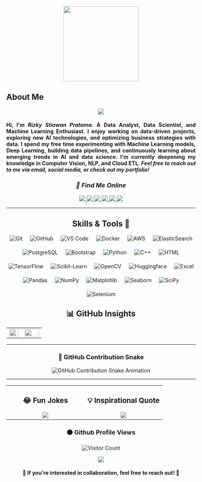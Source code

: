 <div align="center">
  <img src="https://media.giphy.com/media/lP8xu5t2DLGG045H8F/giphy.gif" width="200"/>
  <div id="badges">
</div>

<h2 align="left"> About Me </h2>
  <img src="https://readme-typing-svg.herokuapp.com?color=%23FFA500&center=true&vCenter=true&width=600&lines=Welcome+To+my+Github+Profile;I'm+Rizky+Stiawan+Pratama;DATA+SCIENTIST;DATA+ANALYST;MACHINE+LEARNING+ENTHUSIAST" />
<h4 align="justify"> Hi, I'm <i>Rizky Stiawan Pratama.</i> A <b>Data Analyst</b>, <b>Data Scientist</b>, and <b>Machine Learning Enthusiast</b>. I enjoy working on data-driven projects, exploring new AI technologies, and optimizing business strategies with data. I spend my free time experimenting with Machine Learning models, Deep Learning, building data pipelines, and continuously learning about emerging trends in AI and data science. I'm currently deepening my knowledge in <b>Computer Vision</b>, <b>NLP</b>, and <b>Cloud ETL</b>. <i>Feel free to reach out to me via email, social media, or check out my portfolio!</i> </h4>

<h3 align='center'><i>📡 Find Me Online</i></h3>
<p align='center'>
 
<div align="center"> 
  <a href="mailto:rizkystiawanpratama@gmail.com">
    <img src="https://img.shields.io/badge/Gmail-333333?style=for-the-badge&logo=gmail&logoColor=red" />
  </a>
  <a href="https://linkedin.com/in/rizkystiawanpratama" target="_blank">
    <img src="https://img.shields.io/badge/LinkedIn-0077B5?style=for-the-badge&logo=linkedin&logoColor=white" target="_blank" />
  </a>
  <a href="https://x.com/cacienx" target="_blank">
    <img src="https://img.shields.io/badge/Twitter-1DA1F2?style=for-the-badge&logo=twitter&logoColor=white" target="_blank" />
  </a>
  <a href="https://www.instagram.com/cacienx/" target="_blank">
    <img src="https://img.shields.io/badge/Instagram-E4405F?style=for-the-badge&logo=instagram&logoColor=white" target="_blank" />
  </a>
  <a href="https://web.facebook.com/cacienx1995/" target="_blank">
    <img src="https://img.shields.io/badge/Facebook-1877F2?style=for-the-badge&logo=facebook&logoColor=white" target="_blank" />
  </a>
  <a href="https://rizkystiawanp.github.io/index.html" target="_blank">
    <img src="https://img.shields.io/badge/Portfolio-FF5733?style=for-the-badge&logo=google-chrome&logoColor=white" target="_blank" />
  </a>
</div>

<hr/>
 
<h2 align="center">Skills & Tools 🧰</h2>
<style>
  .icon-container {
    display: flex;
    flex-wrap: wrap;
    justify-content: center;
    gap: 20px;
  }

  .icon-item {
    text-align: center;
    transition: transform 0.3s ease-in-out;
    display: flex;
    flex-direction: column;
    align-items: center;
    width: 100px;
  }

  .icon-item:hover {
    transform: scale(1.2);
  }

  .icon-item img {
    width: 50px;
    height: 50px;
  }

  .icon-text {
    margin-top: 5px;
    font-size: 14px;
    color: white;
  }
</style>

<div class="icon-container">
    <!-- Development & DevOps -->
    <div class="icon-item">
        <img src="https://skillicons.dev/icons?i=git&theme=light" alt="Git" />
    </div>
    <div class="icon-item">
        <img src="https://skillicons.dev/icons?i=github&theme=light" alt="GitHub" />
    </div>
    <div class="icon-item">
        <img src="https://skillicons.dev/icons?i=vscode&theme=light" alt="VS Code" />
    </div>
    <div class="icon-item">
        <img src="https://skillicons.dev/icons?i=docker" alt="Docker" />
    </div>
    <div class="icon-item">
        <img src="https://skillicons.dev/icons?i=aws&theme=light" alt="AWS" />
    </div>
    <div class="icon-item">
        <img src="https://skillicons.dev/icons?i=elasticsearch&theme=light" alt="ElasticSearch" />
    </div>
    <div class="icon-item">
        <img src="https://skillicons.dev/icons?i=postgres&theme=light" alt="PostgreSQL" />
    </div>
    <div class="icon-item">
        <img src="https://skillicons.dev/icons?i=bootstrap" alt="Bootstrap" />
    </div>
    <!-- Programming Languages -->
    <div class="icon-item">
        <img src="https://skillicons.dev/icons?i=python&theme=light" alt="Python" />
    </div>
    <div class="icon-item">
        <img src="https://skillicons.dev/icons?i=cpp" alt="C++" />
    </div>
    <div class="icon-item">
        <img src="https://skillicons.dev/icons?i=html" alt="HTML" />
    </div>
    <!-- Machine Learning & AI -->
    <div class="icon-item">
        <img src="https://skillicons.dev/icons?i=tensorflow&theme=light" alt="TensorFlow" />
    </div>
    <div class="icon-item">
        <img src="https://skillicons.dev/icons?i=scikitlearn&theme=light" alt="Scikit-Learn" />
    </div>
    <div class="icon-item">
        <img src="https://skillicons.dev/icons?i=opencv&theme=light" alt="OpenCV" />
    </div>
    <div class="icon-item">
        <img src="https://go-skill-icons.vercel.app/api/icons?i=huggingface&theme=light" alt="Huggingface" />
    </div>
    <!-- Data Science & Analytics -->
    <div class="icon-item">
        <img src="https://go-skill-icons.vercel.app/api/icons?i=excel&theme=light" alt="Excel" />
    </div>
    <div class="icon-item">
        <img src="https://go-skill-icons.vercel.app/api/icons?i=pandas&theme=light" alt="Pandas" />
    </div>
    <div class="icon-item">
        <img src="https://go-skill-icons.vercel.app/api/icons?i=numpy&theme=light" alt="NumPy" />
    </div>
    <div class="icon-item">
        <img src="https://go-skill-icons.vercel.app/api/icons?i=matplotlib&theme=light" alt="Matplotlib" />
    </div>
    <div class="icon-item">
        <img src="https://go-skill-icons.vercel.app/api/icons?i=seaborn&theme=light" alt="Seaborn" />
    </div>
    <div class="icon-item">
        <img src="https://go-skill-icons.vercel.app/api/icons?i=scipy&theme=light" alt="SciPy" />
    </div>
    <!-- Automation & Testing -->
    <div class="icon-item">
        <img src="https://go-skill-icons.vercel.app/api/icons?i=selenium&theme=light" alt="Selenium" />
    </div>
</div>

<h2 align="center">📊 GitHub Insights</h2>

<div align="center">
<table>
  <tr>
    <td width="38%">
      <a href="https://github.com/rizkystiawanp/github-readme-stats">
        <img width="100%" src="https://github-readme-stats.vercel.app/api/top-langs/?username=rizkystiawanp&layout=compact&theme=onedark&langs_count=10" />
      </a>
    </td>
    <td width="50%">
      <a href="https://github.com/rizkystiawanp/github-readme-stats">
        <img width="100%" src="https://github-readme-stats.vercel.app/api?username=rizkystiawanp&show_icons=true&theme=onedark" />
      </a>
    </td>
  </tr>
</table>
</div>

---

<h3 align="center">🐍 GitHub Contribution Snake</h3>
<p align="center">
  <img src="https://raw.githubusercontent.com/rizkystiawanp/rizkystiawanp/output/github-contribution-grid-snake.svg" alt="GitHub Contribution Snake Animation" />
</p>

---

<div align="center">
<table width="100%">
  <tr>
    <!-- Fun Jokes -->
    <td align="center" width="50%">
      <h3>😂 Fun Jokes</h3>
      <img src="https://readme-jokes.vercel.app/api?theme=onedark" />
    </td>
    <!-- Inspirational Quotes -->
    <td align="center" width="50%">
      <h3>💡 Inspirational Quote</h3>
      <img src="https://quotes-github-readme.vercel.app/api?type=horizontal&theme=onedark" />
    </td>
  </tr>
</table>
</div>

### 🟠 Github Profile Views
![Visitor Count](https://profile-counter.glitch.me/rizkystiawanp/count.svg?color=orange)

<div align="center">
  <img src="https://readme-typing-svg.herokuapp.com?color=%23FFA500&center=true&vCenter=true&width=600&lines=Thank+You+For+Visiting!;Have+a+Wonderful+Day!;Feel+Free+to+Reach+Out+for+Collaboration!;Let's+Connect+and+Grow+Together!" />
  <br/>
  <h4>🚀 If you're interested in collaboration, feel free to reach out! 📩</h4>
</div>